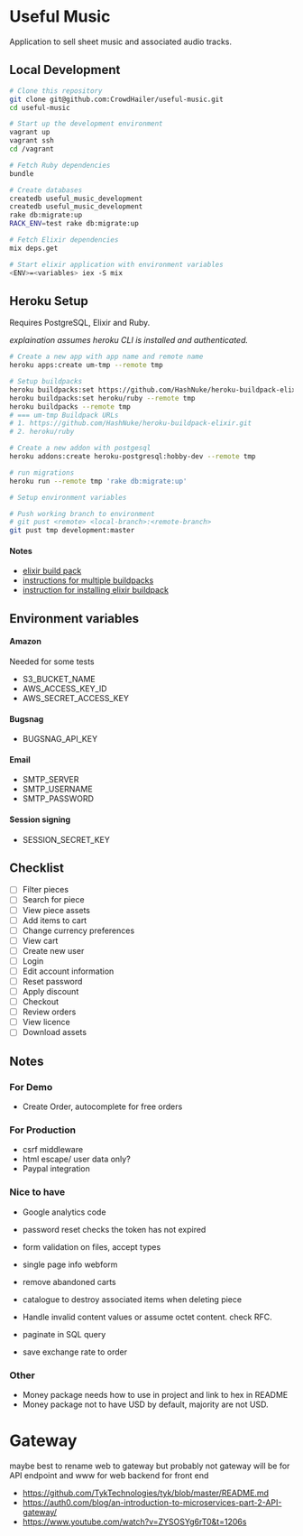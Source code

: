 # Useful Music

Application to sell sheet music and associated audio tracks.

## Local Development

```sh
# Clone this repository
git clone git@github.com:CrowdHailer/useful-music.git
cd useful-music

# Start up the development environment
vagrant up
vagrant ssh
cd /vagrant

# Fetch Ruby dependencies
bundle

# Create databases
createdb useful_music_development
createdb useful_music_development
rake db:migrate:up
RACK_ENV=test rake db:migrate:up

# Fetch Elixir dependencies
mix deps.get

# Start elixir application with environment variables
<ENV>=<variables> iex -S mix
```

## Heroku Setup

Requires PostgreSQL, Elixir and Ruby.

*explaination assumes heroku CLI is installed and authenticated.*

```sh
# Create a new app with app name and remote name
heroku apps:create um-tmp --remote tmp

# Setup buildpacks
heroku buildpacks:set https://github.com/HashNuke/heroku-buildpack-elixir.git --remote tmp
heroku buildpacks:set heroku/ruby --remote tmp
heroku buildpacks --remote tmp
# === um-tmp Buildpack URLs
# 1. https://github.com/HashNuke/heroku-buildpack-elixir.git
# 2. heroku/ruby

# Create a new addon with postgesql
heroku addons:create heroku-postgresql:hobby-dev --remote tmp

# run migrations
heroku run --remote tmp 'rake db:migrate:up'

# Setup environment variables

# Push working branch to environment
# git pust <remote> <local-branch>:<remote-branch>
git pust tmp development:master
```

#### Notes

- [elixir build pack](https://github.com/HashNuke/heroku-buildpack-elixir)
- [instructions for multiple buildpacks](https://devcenter.heroku.com/articles/using-multiple-buildpacks-for-an-app)
- [instruction for installing elixir buildpack](http://www.phoenixframework.org/docs/heroku)

## Environment variables

#### Amazon
Needed for some tests
- S3_BUCKET_NAME
- AWS_ACCESS_KEY_ID
- AWS_SECRET_ACCESS_KEY

#### Bugsnag
- BUGSNAG_API_KEY

#### Email
- SMTP_SERVER
- SMTP_USERNAME
- SMTP_PASSWORD

#### Session signing
- SESSION_SECRET_KEY

## Checklist

- [ ] Filter pieces
- [ ] Search for piece
- [ ] View piece assets
- [ ] Add items to cart
- [ ] Change currency preferences
- [ ] View cart
- [ ] Create new user
- [ ] Login
- [ ] Edit account information
- [ ] Reset password
- [ ] Apply discount
- [ ] Checkout
- [ ] Review orders
- [ ] View licence
- [ ] Download assets

## Notes

### For Demo

- Create Order, autocomplete for free orders

### For Production

- csrf middleware
- html escape/ user data only?
- Paypal integration

### Nice to have

- Google analytics code
- password reset checks the token has not expired

- form validation on files, accept types
- single page info webform
- remove abandoned carts

- catalogue to destroy associated items when deleting piece
- Handle invalid content values or assume octet content. check RFC.
- paginate in SQL query
- save exchange rate to order

### Other
- Money package needs how to use in project and link to hex in README
- Money package not to have USD by default, majority are not USD.

# Gateway
maybe best to rename web to gateway but probably not gateway will be for API endpoint and www for web backend for front end

- https://github.com/TykTechnologies/tyk/blob/master/README.md
- https://auth0.com/blog/an-introduction-to-microservices-part-2-API-gateway/
- https://www.youtube.com/watch?v=ZYSOSYg6rT0&t=1206s
